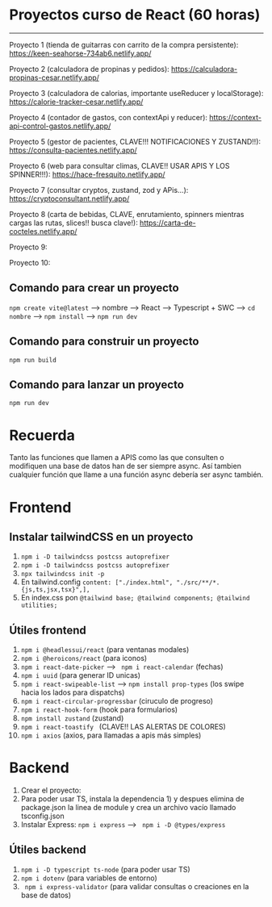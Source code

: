 # Proyectos curso de React (60 horas)

---

Proyecto 1 (tienda de guitarras con carrito de la compra persistente): https://keen-seahorse-734ab6.netlify.app/

Proyecto 2 (calculadora de propinas y pedidos): https://calculadora-propinas-cesar.netlify.app/

Proyecto 3 (calculadora de calorias, importante useReducer y localStorage): https://calorie-tracker-cesar.netlify.app/

Proyecto 4 (contador de gastos, con contextApi y reducer): https://context-api-control-gastos.netlify.app/

Proyecto 5 (gestor de pacientes, CLAVE!!! NOTIFICACIONES Y ZUSTAND!!): https://consulta-pacientes.netlify.app/

Proyecto 6 (web para consultar climas, CLAVE!! USAR APIS Y LOS SPINNER!!!): https://hace-fresquito.netlify.app/

Proyecto 7 (consultar cryptos, zustand, zod y APis...): https://cryptoconsultant.netlify.app/

Proyecto 8 (carta de bebidas, CLAVE, enrutamiento, spinners mientras cargas las rutas, slices!! busca clave!): https://carta-de-cocteles.netlify.app/

Proyecto 9:

Proyecto 10:

## Comando para crear un proyecto
``` npm create vite@latest ``` --> nombre --> React --> Typescript + SWC --> ```cd nombre``` --> ```npm install``` --> ```npm run dev```

## Comando para construir un proyecto
``` npm run build ```

## Comando para lanzar un proyecto
``` npm run dev ```

# Recuerda
Tanto las funciones que llamen a APIS como las que consulten o modifiquen una base de datos han de ser siempre async. Así tambien cualquier función que llame a una función async debería ser async también.

# Frontend

## Instalar tailwindCSS en un proyecto
1) ```npm i -D tailwindcss postcss autoprefixer``` 
2) ``` npm i -D tailwindcss postcss autoprefixer  ``` 
3) ```npx tailwindcss init -p``` 
4) En tailwind.config ```content: ["./index.html", "./src/**/*.{js,ts,jsx,tsx}",],``` 
5) En index.css pon ```@tailwind base;
@tailwind components;
@tailwind utilities;```

## Útiles frontend
1)  ```npm i @headlessui/react``` (para ventanas modales)
2)  ```npm i @heroicons/react``` (para iconos)
3)  ```npm i react-date-picker``` --> ``` npm i react-calendar``` (fechas)
4)  ```npm i uuid``` (para generar ID unicas)
5)  ```npm i react-swipeable-list``` --> ```npm install prop-types``` (los swipe hacia los lados para dispatchs)
6)  ```npm i react-circular-progressbar``` (ciruculo de progreso)
7)  ```npm i react-hook-form``` (hook para formularios)
8)  ```npm install zustand``` (zustand)
9)  ```npm i react-toastify ``` (CLAVE!! LAS ALERTAS DE COLORES)
10)  ```npm i axios``` (axios, para llamadas a apis más simples)

# Backend
1) Crear el proyecto:
2) Para poder usar TS, instala la dependencia 1) y despues elimina de package.json la linea de module y crea un archivo vacío llamado tsconfig.json
3) Instalar Express: ```npm i express``` --> ``` npm i -D @types/express```

## Útiles backend
1)  ```npm i -D typescript ts-node``` (para poder usar TS)
2)  ```npm i dotenv``` (para variables de entorno)
3)  ``` npm i express-validator``` (para validar consultas o creaciones en la base de datos)

